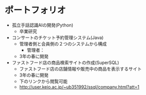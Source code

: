 # ポートフォリオ
* 孤立手話認識AIの開発(Python)
  * 卒業研究
* コンサートのチケット予約管理システム(Java)
  * 管理者側と会員側の２つのシステムから構成
    * 管理者：
  * 3年の春に開発
* ファストフード店の商品検索サイトの作成(SuperSQL)
  * ファストフード店の店舗情報や販売中の商品を表示するサイト
  * 3年の春に開発
  * 下のリンクから閲覧可能
  * http://user.keio.ac.jp/~ub351992/ssql/company.html?att=1
